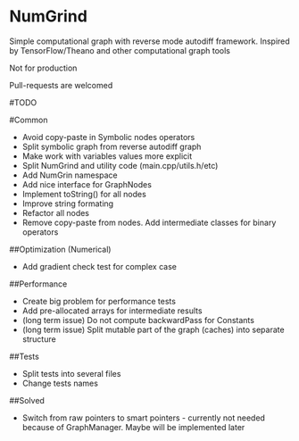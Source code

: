 # NumGrind
Simple computational graph with reverse mode autodiff framework. Inspired by TensorFlow/Theano and other computational graph tools

Not for production

Pull-requests are welcomed

#TODO

#Common
 - Avoid copy-paste in Symbolic nodes operators
 - Split symbolic graph from reverse autodiff graph
 - Make work with variables values more explicit
 - Split NumGrind and utility code (main.cpp/utils.h/etc)
 - Add NumGrin namespace
 - Add nice interface for GraphNodes
 - Implement toString() for all nodes
 - Improve string formating
 - Refactor all nodes
 - Remove copy-paste from nodes. Add intermediate classes for binary operators

##Optimization (Numerical)
 - Add gradient check test for complex case

##Performance
 - Create big problem for performance tests
 - Add pre-allocated arrays for intermediate results
 - (long term issue) Do not compute backwardPass for Constants
 - (long term issue) Split mutable part of the graph (caches) into separate structure

##Tests
 - Split tests into several files
 - Change tests names

##Solved
 - Switch from raw pointers to smart pointers - currently not needed because of GraphManager. Maybe will be implemented later
